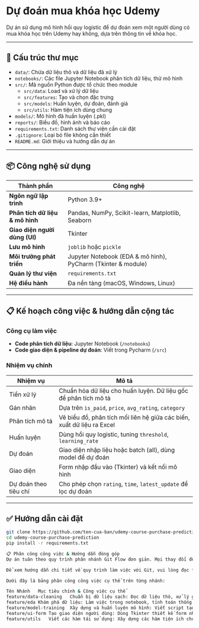 # Dự đoán mua khóa học Udemy

Dự án sử dụng mô hình hồi quy logistic để dự đoán xem một người dùng có mua khóa học trên Udemy hay không, dựa trên thông tin về khóa học.

---

## 📁 Cấu trúc thư mục

- `data/`: Chứa dữ liệu thô và dữ liệu đã xử lý
- `notebooks/`: Các file Jupyter Notebook phân tích dữ liệu, thử mô hình
- `src/`: Mã nguồn Python được tổ chức theo module
  - `src/data`: Load và xử lý dữ liệu
  - `src/features`: Tạo và chọn đặc trưng
  - `src/models`: Huấn luyện, dự đoán, đánh giá
  - `src/utils`: Hàm tiện ích dùng chung
- `models/`: Mô hình đã huấn luyện (.pkl)
- `reports/`: Biểu đồ, hình ảnh và báo cáo
- `requirements.txt`: Danh sách thư viện cần cài đặt
- `.gitignore`: Loại bỏ file không cần thiết
- `README.md`: Giới thiệu và hướng dẫn dự án

---

## 📦 Công nghệ sử dụng

| Thành phần | Công nghệ |
|------------|-----------|
| **Ngôn ngữ lập trình** | Python 3.9+ |
| **Phân tích dữ liệu & mô hình** | Pandas, NumPy, Scikit-learn, Matplotlib, Seaborn |
| **Giao diện người dùng (UI)** | Tkinter |
| **Lưu mô hình** | `joblib` hoặc `pickle` |
| **Môi trường phát triển** | Jupyter Notebook (EDA & mô hình), PyCharm (Tkinter & module) |
| **Quản lý thư viện** | `requirements.txt` |
| **Hệ điều hành** | Đa nền tảng (macOS, Windows, Linux) |

---

## 📋 Kế hoạch công việc & hướng dẫn cộng tác

### Công cụ làm việc
- **Code phân tích dữ liệu**: Jupyter Notebook (`/notebooks`)
- **Code giao diện & pipeline dự đoán**: Viết trong Pycharm (`/src`)

### Nhiệm vụ chính

| Nhiệm vụ | Mô tả |
|----------|------|
| Tiền xử lý | Chuẩn hóa dữ liệu cho huấn luyện. Dữ liệu gốc để phân tích mô tả |
| Gán nhãn | Dựa trên `is_paid`, `price`, `avg_rating`, `category` |
| Phân tích mô tả | Vẽ biểu đồ, phân tích mối liên hệ giữa các biến, xuất dữ liệu ra Excel |
| Huấn luyện | Dùng hồi quy logistic, tuning `threshold`, `learning_rate` |
| Dự đoán | Giao diện nhập liệu hoặc batch (all), dùng model để dự đoán |
| Giao diện | Form nhập đầu vào (Tkinter) và kết nối mô hình |
| Dự đoán theo tiêu chí | Cho phép chọn `rating`, `time`, `latest_update` để lọc dự đoán |

---

## ✅ Hướng dẫn cài đặt

```bash
git clone https://github.com/ten-cua-ban/udemy-course-purchase-prediction.git
cd udemy-course-purchase-prediction
pip install -r requirements.txt

📋 Phân công công việc & Hướng dẫn đóng góp
Dự án tuân theo quy trình phân nhánh Git Flow đơn giản. Mọi thay đổi đều được phát triển trên các nhánh feature, sau đó được hợp nhất vào nhánh dev thông qua Pull Request.

Để xem hướng dẫn chi tiết về quy trình làm việc với Git, vui lòng đọc file GIT_WORKFLOW.md.

Dưới đây là bảng phân công công việc cụ thể trên từng nhánh:

Tên Nhánh	Mục tiêu chính & Công việc cụ thể
feature/data-cleaning	Chuẩn bị dữ liệu sạch: Đọc dữ liệu thô, xử lý giá trị thiếu, tạo cột nhãn will_purchase (1/0), và lưu kết quả vào data/processed/.
feature/eda	Khám phá dữ liệu: Làm việc trong notebook, tính toán thống kê, vẽ biểu đồ phân phối và tương quan để tìm hiểu sâu về dữ liệu. Lưu biểu đồ vào reports/figures/.
feature/model-training	Xây dựng và huấn luyện mô hình: Viết script tạo đặc trưng (chuẩn hóa, mã hóa), huấn luyện mô hình Hồi quy Logistic, đánh giá hiệu năng (accuracy, F1-score) và lưu model đã huấn luyện vào models/.
feature/ui-form	Tạo giao diện người dùng: Dùng Tkinter thiết kế form nhập liệu, viết logic cho nút "Dự đoán" để tương tác với mô hình đã lưu.
feature/utils	Viết các hàm tái sử dụng: Xây dựng các hàm tiện ích chung (ví dụ: hàm lưu file, hàm vẽ biểu đồ) để tránh lặp code
